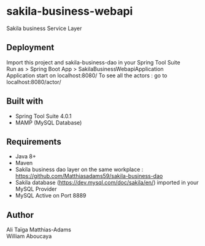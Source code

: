 # sakila-business-webapi

Sakila business Service Layer

## Deployment

Import this project and sakila-business-dao in your Spring Tool Suite  
Run as > Spring Boot App > SakilaBusinessWebapiApplication  
Application start on localhost:8080/
To see all the actors : go to localhost:8080/actor/

## Built with

* Spring Tool Suite 4.0.1
* MAMP (MySQL Database)

## Requirements

* Java 8+
* Maven
* Sakila business dao layer on the same workplace : https://github.com/Matthiasadams59/sakila-business-dao
* Sakila database (https://dev.mysql.com/doc/sakila/en/) imported in your MySQL Provider
* MySQL Active on Port 8889

## Author

Ali Taïga Matthias-Adams  
William Aboucaya
